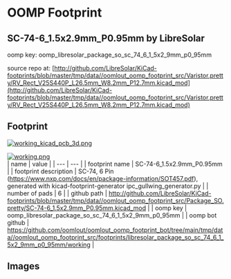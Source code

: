 # OOMP Footprint  
## SC-74-6_1.5x2.9mm_P0.95mm  by LibreSolar  
  
oomp key: oomp_libresolar_package_so_sc_74_6_1_5x2_9mm_p0_95mm  
  
source repo at: [http://github.com/LibreSolar/KiCad-footprints/blob/master/tmp/data//oomlout_oomp_footprint_src/Varistor.pretty/RV_Rect_V25S440P_L26.5mm_W8.2mm_P12.7mm.kicad_mod](http://github.com/LibreSolar/KiCad-footprints/blob/master/tmp/data//oomlout_oomp_footprint_src/Varistor.pretty/RV_Rect_V25S440P_L26.5mm_W8.2mm_P12.7mm.kicad_mod)  
## Footprint  
  
[![working_kicad_pcb_3d.png](working_kicad_pcb_3d_600.png)](working_kicad_pcb_3d.png)  
  
[![working.png](working_600.png)](working.png)  
| name | value | 
| --- | --- | 
| footprint name | SC-74-6_1.5x2.9mm_P0.95mm | 
| footprint description | SC-74, 6 Pin (https://www.nxp.com/docs/en/package-information/SOT457.pdf), generated with kicad-footprint-generator ipc_gullwing_generator.py | 
| number of pads | 6 | 
| github path | http://github.com/LibreSolar/KiCad-footprints/blob/master/tmp/data//oomlout_oomp_footprint_src/Package_SO.pretty/SC-74-6_1.5x2.9mm_P0.95mm.kicad_mod | 
| oomp key | oomp_libresolar_package_so_sc_74_6_1_5x2_9mm_p0_95mm | 
| oomp bot github | https://github.com/oomlout/oomlout_oomp_footprint_bot/tree/main/tmp/data//oomlout_oomp_footprint_src/footprints/libresolar_package_so_sc_74_6_1_5x2_9mm_p0_95mm/working | 
## Images  
